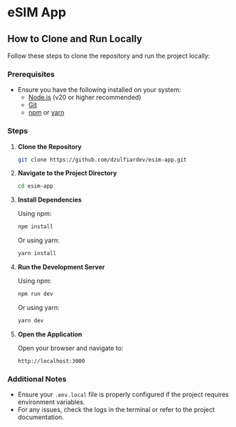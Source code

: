 # eSIM App

## How to Clone and Run Locally

Follow these steps to clone the repository and run the project locally:

### Prerequisites

- Ensure you have the following installed on your system:
  - [Node.js](https://nodejs.org/) (v20 or higher recommended)
  - [Git](https://git-scm.com/)
  - [npm](https://www.npmjs.com/) or [yarn](https://yarnpkg.com/)

### Steps

1. **Clone the Repository**

   ```bash
   git clone https://github.com/dzulfiardev/esim-app.git
   ```

2. **Navigate to the Project Directory**

   ```bash
   cd esim-app
   ```

3. **Install Dependencies**

   Using npm:

   ```bash
   npm install
   ```

   Or using yarn:

   ```bash
   yarn install
   ```

4. **Run the Development Server**

   Using npm:

   ```bash
   npm run dev
   ```

   Or using yarn:

   ```bash
   yarn dev
   ```

5. **Open the Application**

   Open your browser and navigate to:

   ```
   http://localhost:3000
   ```

### Additional Notes

- Ensure your `.env.local` file is properly configured if the project requires environment variables.
- For any issues, check the logs in the terminal or refer to the project documentation.
